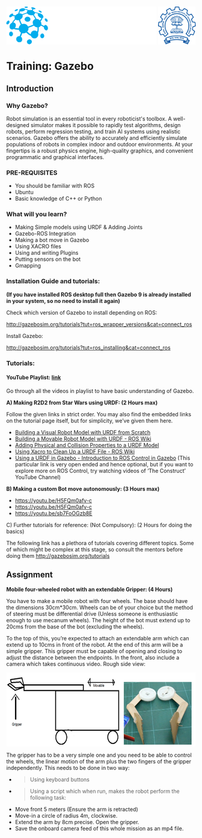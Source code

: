 <p>
<img align="left" src="assets/UMIC.png" alt="UMIC logo" style="height: 100px; width:400px;">
<img align="right" src="assets/IITB-logo.png"alt="UMIC logo" style="height: 100px; width:100px;"/>
</p>

<br>
<br>
<br>
<br>
<br>
<br>

# **Training: Gazebo**
## Introduction
### Why Gazebo?
Robot simulation is an essential tool in every roboticist's toolbox. A well-designed simulator
makes it possible to rapidly test algorithms, design robots, perform regression testing, and
train AI systems using realistic scenarios. Gazebo offers the ability to accurately and
efficiently simulate populations of robots in complex indoor and outdoor environments. At
your fingertips is a robust physics engine, high-quality graphics, and convenient
programmatic and graphical interfaces.

### PRE-REQUISITES
* You should be familiar with ROS
* Ubuntu
* Basic knowledge of C++ or Python

### What will you learn?
* Making Simple models using URDF & Adding Joints
* Gazebo-ROS Integration
* Making a bot move in Gazebo
* Using XACRO files
* Using and writing Plugins
* Putting sensors on the bot
* Gmapping

### Installation Guide and tutorials:

**(If you have installed ROS desktop full then Gazebo 9 is already installed in your
system, so no need to install it again)**

Check which version of Gazebo to install depending on ROS:

http://gazebosim.org/tutorials?tut=ros_wrapper_versions&cat=connect_ros

Install Gazebo:

http://gazebosim.org/tutorials?tut=ros_installing&cat=connect_ros

### Tutorials:
#### YouTube Playlist: [link](https://youtube.com/playlist?list=PLK0b4e05LnzbHiGDGTgE_FIWpOCvndtYx)
Go through all the videos in playlist to have basic understanding of Gazebo.


**A) Making R2D2 from Star Wars using URDF: (2 Hours max)**

Follow the given links in strict order. You may also find the embedded links on the tutorial page itself, but for simplicity, we’ve given them here.
* [Building a Visual Robot Model with URDF from Scratch](http://wiki.ros.org/urdf/Tutorials/Building%20a%20Visual%20Robot%20Model%20with%20URDF%20from%20Scratch)
* [Building a Movable Robot Model with URDF - ROS Wiki](http://wiki.ros.org/urdf/Tutorials/Building%20a%20Movable%20Robot%20Model%20with%20URDF)
* [Adding Physical and Collision Properties to a URDF Model](http://wiki.ros.org/urdf/Tutorials/Adding%20Physical%20and%20Collision%20Properties%20to%20a%20URDF%20Model)
* [Using Xacro to Clean Up a URDF File - ROS Wiki](http://wiki.ros.org/urdf/Tutorials/Using%20Xacro%20to%20Clean%20Up%20a%20URDF%20File)
* [Using a URDF in Gazebo - Introduction to ROS Control in Gazebo](http://wiki.ros.org/urdf/Tutorials/Using%20a%20URDF%20in%20Gazebo) (This particular link is very open ended and hence optional, but if you want to explore more on ROS Control, try watching videos of ‘The Construct’ YouTube Channel)
  
**B) Making a custom Bot move autonomously: (3 Hours max)**
* https://youtu.be/H5FQm0afv-c
* https://youtu.be/H5FQm0afv-c
* https://youtu.be/sb7FoOGzb8E
  
C) Further tutorials for reference: (Not Compulsory): (2 Hours for doing the basics)

The following link has a plethora of tutorials covering different topics. Some of which
might be complex at this stage, so consult the mentors before doing them
http://gazebosim.org/tutorials


## Assignment

**Mobile four-wheeled robot with an extendable Gripper: (4 Hours)**

You have to make a mobile robot with four wheels. The base should have the dimensions
30cm*30cm. Wheels can be of your choice but the method of steering must be differential
drive (Unless someone is enthusiastic enough to use mecanum wheels).
The height of the bot must extend up to 20cms from the base of the bot (excluding the
wheels).

To the top of this, you’re expected to attach an extendable arm which can extend up to
10cms in front of the robot. At the end of this arm will be a simple gripper. This gripper must
be capable of opening and closing to adjust the distance between the endpoints.
In the front, also include a camera which takes continuous video.
Rough side view:

<p>
<img align="center" src="assets/gazebofig1.png"alt="UMIC logo" />
</p>

The gripper has to be a very simple one and you need to be able to control the wheels, the
linear motion of the arm plus the two fingers of the gripper independently. This needs to be
done in two way:
* > Using keyboard buttons
* > Using a script which when run, makes the robot perform the following task:
* Move front 5 meters (Ensure the arm is retracted)
* Move-in a  circle of radius 4m, clockwise.
* Extend the arm by 8cm precise. Open the gripper.
* Save the onboard camera feed of this whole mission as an mp4 file.

